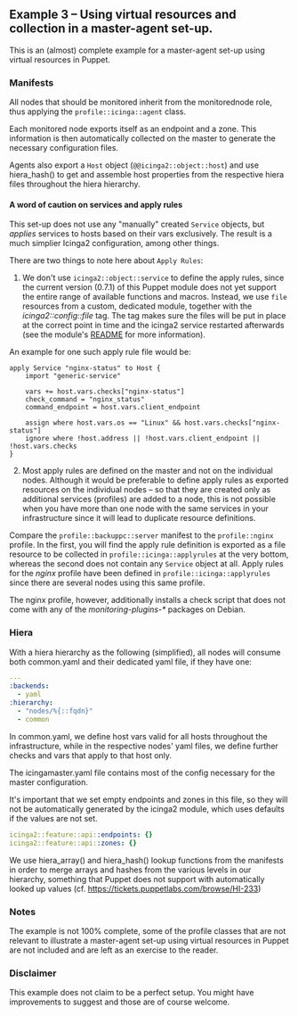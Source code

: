 ## Example 3 – Using virtual resources and collection in a master-agent set-up.

This is an (almost) complete example for a master-agent set-up using virtual resources in Puppet.

### Manifests

All nodes that should be monitored inherit from the monitorednode role, thus applying the `profile::icinga::agent` class.

Each monitored node exports itself as an endpoint and a zone. This information is then automatically collected on the master to generate the necessary configuration files.

Agents also export a `Host` object (`@@icinga2::object::host`) and use hiera_hash() to get and assemble host properties from the respective hiera files throughout the hiera hierarchy.

#### A word of caution on services and apply rules

This set-up does not use any "manually" created `Service` objects, but _applies_ services to hosts based on their vars exclusively. The result is a much simplier Icinga2 configuration, among other things.

There are two things to note here about `Apply Rules`:

1. We don't use `icinga2::object::service` to define the apply rules, since the current version (0.7.1) of this Puppet module does not yet support the entire range of available functions and macros. Instead, we use `file` resources from a custom, dedicated module, together with the _icinga2::config::file_ tag. The tag makes sure the files will be put in place at the correct point in time and the icinga2 service restarted afterwards (see the module's [README](https://github.com/Icinga/puppet-icinga2-rewrite#custom-configuration) for more information).

An example for one such apply rule file would be:

```
apply Service "nginx-status" to Host {
    import "generic-service"

    vars += host.vars.checks["nginx-status"]
    check_command = "nginx_status"
    command_endpoint = host.vars.client_endpoint

    assign where host.vars.os == "Linux" && host.vars.checks["nginx-status"]
    ignore where !host.address || !host.vars.client_endpoint || !host.vars.checks
}
```

2. Most apply rules are defined on the master and not on the individual nodes. Although it would be preferable to define apply rules as exported resources on the individual nodes – so that they are created only as additional services (profiles) are added to a node, this is not possible when you have more than one node with the same services in your infrastructure since it will lead to duplicate resource definitions.

Compare the `profile::backuppc::server` manifest to the `profile::nginx` profile. In the first, you will find the apply rule definition is exported as a file resource to be collected in `profile::icinga::applyrules` at the very bottom, whereas the second does not contain any `Service` object at all.
Apply rules for the _nginx_ profile have been defined in `profile::icinga::applyrules` since there are several nodes using this same profile.

The nginx profile, however, additionally installs a check script that does not come with any of the _monitoring-plugins-*_ packages on Debian.

### Hiera

With a hiera hierarchy as the following (simplified), all nodes will consume both common.yaml and their dedicated yaml file, if they have one:

```yaml
---
:backends:
  - yaml
:hierarchy:
  - "nodes/%{::fqdn}"
  - common
```

In common.yaml, we define host vars valid for all hosts throughout the infrastructure, while in the respective nodes' yaml files, we define further checks and vars that apply to that host only.

The icingamaster.yaml file contains most of the config necessary for the master configuration.

It's important that we set empty endpoints and zones in this file, so they will not be automatically generated by the icinga2 module, which uses defaults if the values are not set.

```yaml
icinga2::feature::api::endpoints: {}
icinga2::feature::api::zones: {}
```

We use hiera_array() and hiera_hash() lookup functions from the manifests in order to merge arrays and hashes from the various levels in our hierarchy, something that Puppet does not support with automatically looked up values (cf. https://tickets.puppetlabs.com/browse/HI-233)

### Notes

The example is not 100% complete, some of the profile classes that are not relevant to illustrate a master-agent set-up using virtual resources in Puppet are not included and are left as an exercise to the reader.

### Disclaimer

This example does not claim to be a perfect setup. You might have improvements to suggest and those are of course welcome.

